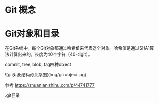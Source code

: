 # Git 概念

# Git对象和目录

在Git系统中，每个Git对象都通过哈希值来代表这个对象。哈希值是通过SHA1算法计算出来的，长度为40个字符（40-digit）。

commit, tree, blob, tag四种object

![git对象结构的关系图](img/git object.jpg)

参考 https://zhuanlan.zhihu.com/p/44741777

.git目录

